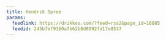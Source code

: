 ```yaml
---
title: Hendrik Spree
params:
  feedlink: https://drikkes.com/?feed=rss2&page_id=16885
  feedid: 245b7ef9160a7b62b8d8992fd17e8537
---
```

